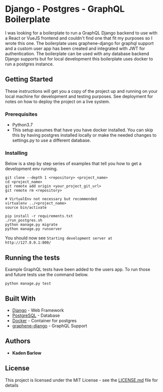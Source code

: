 # Django - Postgres - GraphQL Boilerplate

I was looking for a boilerplate to run a GraphQL Django backend to use with a React or VueJS frontend and couldn't find one that fit my purposes so I wrote this one.
The boilerplate uses graphene-django for graphql support and a custom user app has been created and integrated with JWT for authentication. The boilerplate can be used with any database backend Django supports but for local development this boilerplate uses docker to run a postgres instance.

## Getting Started

These instructions will get you a copy of the project up and running on your local machine for development and testing purposes. See deployment for notes on how to deploy the project on a live system.

### Prerequisites

- Python3.7
- This setup assumes that have you have docker installed. You can skip this by having postgres installed locally or make the needed changes to settings.py to use a different database.

### Installing

Below is a step by step series of examples that tell you how to get a development env running.

```
git clone --depth 1 <repository> <project_name>
cd <project_name>
git remote add origin <your_project_git_url>
git remote rm <repository>

# VirtualEnv not necessary but recommended
virtualenv ../<project_name>
source bin/activate

pip install -r requirements.txt
./run_postgres.sh
python manage.py migrate
python manage.py runserver
```

You should now see `Starting development server at http://127.0.0.1:800/`

## Running the tests

Example GraphQL tests have been added to the users app. To run those and future tests use the command below.

```
python manage.py test
```

## Built With

* [Django](https://www.djangoproject.com/) - Web Framework
* [PostgreSQL](https://www.postgresql.org/) - Database
* [Docker](https://www.docker.com/) - Container for postgres
* [graphene-django](https://github.com/graphql-python/graphene-django) - GraphQL Support

## Authors

* **Kaden Barlow**

## License

This project is licensed under the MIT License - see the [LICENSE.md](LICENSE.md) file for details
